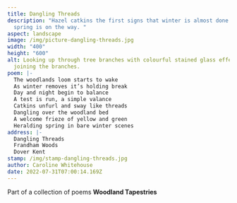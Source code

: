 ```yaml
---
title: Dangling Threads
description: "Hazel catkins the first signs that winter is almost done and
  spring is on the way. "
aspect: landscape
image: /img/picture-dangling-threads.jpg
width: "400"
height: "600"
alt: Looking up through tree branches with colourful stained glass effect
  joining the branches.
poem: |-
  The woodlands loom starts to wake
  As winter removes it’s holding break
  Day and night begin to balance
  A test is run, a simple valance
  Catkins unfurl and sway like threads
  Dangling over the woodland bed
  A welcome frieze of yellow and green
  Heralding spring in bare winter scenes
address: |-
  Dangling Threads
  Frandham Woods
  Dover Kent
stamp: /img/stamp-dangling-threads.jpg
author: Caroline Whitehouse
date: 2022-07-31T07:00:14.169Z
---
```

Part of a collection of poems **Woodland Tapestries**